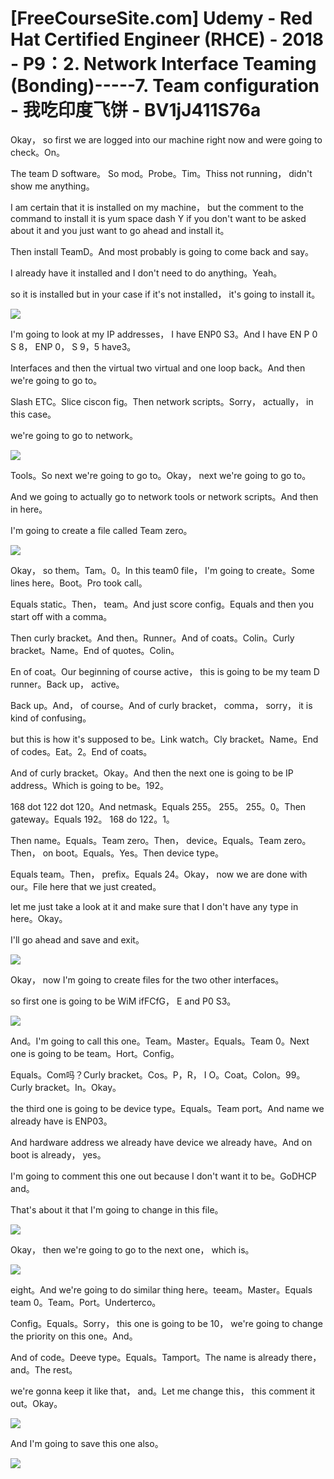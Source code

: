 # [FreeCourseSite.com] Udemy - Red Hat Certified Engineer (RHCE) - 2018 - P9：2. Network Interface Teaming (Bonding)-----7. Team configuration - 我吃印度飞饼 - BV1jJ411S76a

Okay， so first we are logged into our machine right now and were going to check。On。

The team D software。 So mod。Probe。Tim。Thiss not running， didn't show me anything。

I am certain that it is installed on my machine， but the comment to the command to install it is yum space dash Y if you don't want to be asked about it and you just want to go ahead and install it。

Then install TeamD。And most probably is going to come back and say。

 I already have it installed and I don't need to do anything。Yeah。

 so it is installed but in your case if it's not installed， it's going to install it。



![](img/82fcef9a369e544442e0a3efbe04641b_1.png)

I'm going to look at my IP addresses， I have ENP0 S3。And I have EN P 0 S 8， ENP 0， S 9，5 have3。

Interfaces and then the virtual two virtual and one loop back。And then we're going to go to。

Slash ETC。Slice ciscon fig。Then network scripts。Sorry， actually， in this case。

 we're going to go to network。

![](img/82fcef9a369e544442e0a3efbe04641b_3.png)

Tools。So next we're going to go to。Okay， next we're going to go to。

And we going to actually go to network tools or network scripts。And then in here。

 I'm going to create a file called Team zero。

![](img/82fcef9a369e544442e0a3efbe04641b_5.png)

Okay， so them。Tam。0。In this team0 file， I'm going to create。Some lines here。Boot。Pro took call。

Equals static。Then， team。And just score config。Equals and then you start off with a comma。

Then curly bracket。And then。Runner。And of coats。Colin。Curly bracket。Name。End of quotes。Colin。

En of coat。Our beginning of course active， this is going to be my team D runner。Back up， active。

Back up。And， of course。And of curly bracket， comma， sorry， it is kind of confusing。

 but this is how it's supposed to be。Link watch。Cly bracket。Name。End of codes。Eat。2。End of coats。

And of curly bracket。Okay。And then the next one is going to be IP address。Which is going to be。192。

168 dot 122 dot 120。And netmask。Equals 255。 255。 255。0。Then gateway。Equals 192。 168 do 122。1。

Then name。Equals。Team  zero。Then， device。Equals。Team zero。Then， on boot。Equals。Yes。Then device type。

Equals team。Then， prefix。Equals 24。Okay， now we are done with our。File here that we just created。

 let me just take a look at it and make sure that I don't have any type in here。Okay。

 I'll go ahead and save and exit。

![](img/82fcef9a369e544442e0a3efbe04641b_7.png)

Okay， now I'm going to create files for the two other interfaces。

 so first one is going to be WiM ifFCfG， E and P0 S3。



![](img/82fcef9a369e544442e0a3efbe04641b_9.png)

And。I'm going to call this one。Team。Master。Equals。Team 0。Next one is going to be team。Hort。Config。

Equals。Com吗？Curly bracket。Cos。P，R， I O。Coat。Colon。99。Curly bracket。In。Okay。

 the third one is going to be device type。Equals。Team port。And name we already have is ENP03。

And hardware address we already have device we already have。And on boot is already， yes。

I'm going to comment this one out because I don't want it to be。GoDHCP and。

That's about it that I'm going to change in this file。



![](img/82fcef9a369e544442e0a3efbe04641b_11.png)

Okay， then we're going to go to the next one， which is。



![](img/82fcef9a369e544442e0a3efbe04641b_13.png)

eight。And we're going to do similar thing here。teeam。Master。Equals team 0。Team。Port。Underterco。

Config。Equals。Sorry， this one is going to be 10， we're going to change the priority on this one。And。

And of code。Deeve type。Equals。Tamport。The name is already there， and。The rest。

 we're gonna keep it like that， and。Let me change this， this comment it out。Okay。



![](img/82fcef9a369e544442e0a3efbe04641b_15.png)

And I'm going to save this one also。

![](img/82fcef9a369e544442e0a3efbe04641b_17.png)